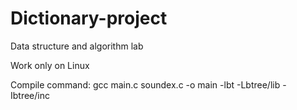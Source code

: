 # Dictionary-project
Data structure and algorithm lab

Work only on Linux

Compile command: gcc main.c soundex.c -o main -lbt -Lbtree/lib -Ibtree/inc
